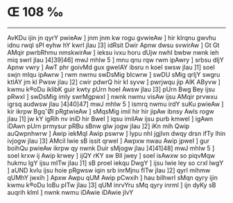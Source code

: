 # Œ 108 ‰
---
AvKDu ijin jn qyrY pwieAw ] jnm jnm kw rogu gvwieAw ] hir
kIrqnu gwvhu idnu rwqI sPl eyhw hY kwrI jIau ]3] idRsit Dwir Apnw
dwsu svwirAw ] Gt Gt AMqir pwrbRhmu nmskwirAw ] ieksu ivxu horu
dUjw nwhI bwbw nwnk ieh miq swrI jIau ]4]39]46] mwJ mhlw 5 ]
mnu qnu rqw rwm ipAwry ] srbsu dIjY Apnw vwry ] AwT phr goivMd gux
gweIAY ibsru n koeI swsw jIau ]1] soeI swjn mIqu ipAwrw ] rwm nwmu
swDsMig bIcwrw ] swDU sMig qrIjY swgru ktIAY jm kI Pwsw jIau ]2]
cwir pdwrQ hir kI syvw ] pwrjwqu jip AlK AByvw ] kwmu k®oDu iklibK
guir kwty pUrn hoeI Awsw jIau ]3] pUrn Bwg Bey ijsu pRwxI ] swDsMig
imly swrMgpwxI ] nwnk nwmu visAw ijsu AMqir prvwxu igrsq audwsw
jIau ]4]40]47] mwJ mhlw 5 ] ismrq nwmu irdY suKu pwieAw ] kir
ikrpw BgqˆØI pRgtwieAw ] sMqsMig imil hir hir jipAw ibnsy Awls
rogw jIau ]1] jw kY igRih nv iniD hir BweI ] iqsu imilAw ijsu purb
kmweI ] igAwn iDAwn pUrn prmysur pRBu sBnw glw jogw jIau ]2] iKn
mih Qwip auQwpnhwrw ] Awip iekMqI Awip pswrw ] lypu nhI jgjIvn
dwqy drsn ifTy lhin ivjogw jIau ]3] AMcil lwie sB issit qrweI ]
Awpxw nwau Awip jpweI ] gur boihQu pwieAw ikrpw qy nwnk Duir sMjogw
jIau ]4]41]48] mwJ mhlw 5 ] soeI krxw ij Awip krwey ] ijQY rKY
sw BlI jwey ] soeI isAwxw so piqvMqw hukmu lgY ijsu mITw jIau ]1] sB
proeI iekqu DwgY ] ijsu lwie ley so crxI lwgY ] aUND kvlu ijsu hoie
pRgwsw iqin srb inrMjnu fITw jIau ]2] qyrI mihmw qUMhY jwxih ] Apxw
Awpu qUM Awip pCwxih ] hau bilhwrI sMqn qyry ijin kwmu k®oDu loBu pITw
jIau ]3] qUM inrvYru sMq qyry inrml ] ijn dyKy sB auqrih klml ]
nwnk nwmu iDAwie iDAwie jIvY
####
